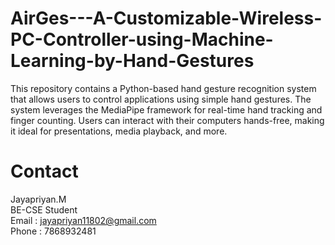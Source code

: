 # AirGes---A-Customizable-Wireless-PC-Controller-using-Machine-Learning-by-Hand-Gestures
This repository contains a Python-based hand gesture recognition system that allows users to control applications using simple hand gestures. The system leverages the MediaPipe framework for real-time hand tracking and finger counting. Users can interact with their computers hands-free, making it ideal for presentations, media playback, and more.

# Contact
Jayapriyan.M  
BE-CSE Student   
Email : jayapriyan11802@gmail.com   
Phone : 7868932481